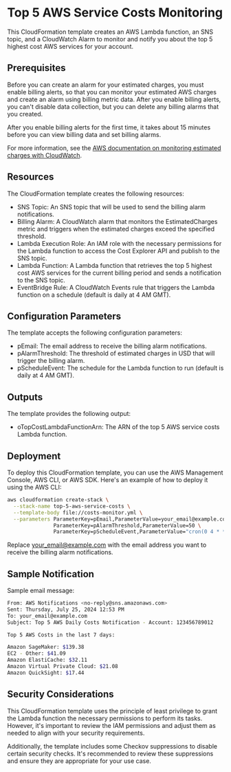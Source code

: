 # Top 5 AWS Service Costs Monitoring

This CloudFormation template creates an AWS Lambda function, an SNS topic, and a CloudWatch Alarm to monitor and notify you about the top 5 highest cost AWS services for your account.

## Prerequisites

Before you can create an alarm for your estimated charges, you must enable billing alerts, so that you can monitor your estimated AWS charges and create an alarm using billing metric data. After you enable billing alerts, you can't disable data collection, but you can delete any billing alarms that you created.

After you enable billing alerts for the first time, it takes about 15 minutes before you can view billing data and set billing alarms.

For more information, see the [AWS documentation on monitoring estimated charges with CloudWatch](https://docs.aws.amazon.com/AmazonCloudWatch/latest/monitoring/monitor_estimated_charges_with_cloudwatch.html).

## Resources

The CloudFormation template creates the following resources:

* SNS Topic: An SNS topic that will be used to send the billing alarm notifications.
* Billing Alarm: A CloudWatch alarm that monitors the EstimatedCharges metric and triggers when the estimated charges exceed the specified threshold.
* Lambda Execution Role: An IAM role with the necessary permissions for the Lambda function to access the Cost Explorer API and publish to the SNS topic.
* Lambda Function: A Lambda function that retrieves the top 5 highest cost AWS services for the current billing period and sends a notification to the SNS topic.
* EventBridge Rule: A CloudWatch Events rule that triggers the Lambda function on a schedule (default is daily at 4 AM GMT).

## Configuration Parameters

The template accepts the following configuration parameters:

* pEmail: The email address to receive the billing alarm notifications.
* pAlarmThreshold: The threshold of estimated charges in USD that will trigger the billing alarm.
* pScheduleEvent: The schedule for the Lambda function to run (default is daily at 4 AM GMT).

## Outputs

The template provides the following output:

* oTopCostLambdaFunctionArn: The ARN of the top 5 AWS service costs Lambda function.

## Deployment

To deploy this CloudFormation template, you can use the AWS Management Console, AWS CLI, or AWS SDK. Here's an example of how to deploy it using the AWS CLI:

```bash
aws cloudformation create-stack \
  --stack-name top-5-aws-service-costs \
  --template-body file://costs-monitor.yml \
  --parameters ParameterKey=pEmail,ParameterValue=your_email@example.com \
               ParameterKey=pAlarmThreshold,ParameterValue=50 \
               ParameterKey=pScheduleEvent,ParameterValue="cron(0 4 * * ? *)"
```

Replace your_email@example.com with the email address you want to receive the billing alarm notifications.

## Sample Notification

Sample email message:

```bash
From: AWS Notifications <no-reply@sns.amazonaws.com> 
Sent: Thursday, July 25, 2024 12:53 PM
To: your_email@example.com
Subject: Top 5 AWS Daily Costs Notification - Account: 123456789012

Top 5 AWS Costs in the last 7 days:

Amazon SageMaker: $139.38
EC2 - Other: $41.09
Amazon ElastiCache: $32.11
Amazon Virtual Private Cloud: $21.08
Amazon QuickSight: $17.44
```


## Security Considerations

This CloudFormation template uses the principle of least privilege to grant the Lambda function the necessary permissions to perform its tasks. However, it's important to review the IAM permissions and adjust them as needed to align with your security requirements.

Additionally, the template includes some Checkov suppressions to disable certain security checks. It's recommended to review these suppressions and ensure they are appropriate for your use case.